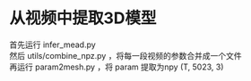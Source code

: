 # 从视频中提取3D模型
首先运行 infer_mead.py  
然后 utils/combine_npz.py ，将每一段视频的参数合并成一个文件  
再运行 param2mesh.py ，将 param 提取为npy (T, 5023, 3)  
